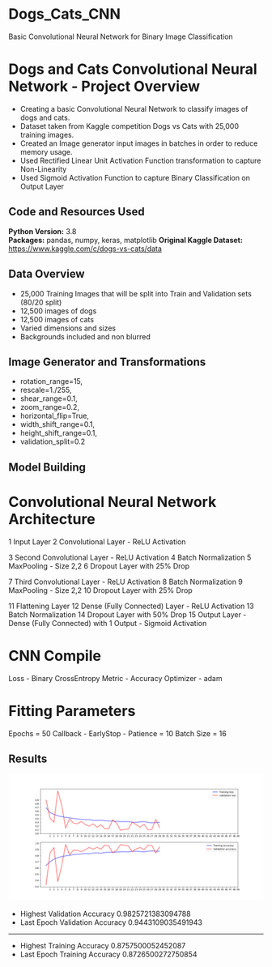 # Dogs_Cats_CNN
Basic Convolutional Neural Network for Binary Image Classification

# Dogs and Cats Convolutional Neural Network - Project Overview 
* Creating a basic Convolutional Neural Network to classify images of dogs and cats.
* Dataset taken from Kaggle competition Dogs vs Cats with 25,000 training images.
* Created an Image generator input images in batches in order to reduce memory usage.
* Used Rectified Linear Unit Activation Function transformation to capture Non-Linearity 
* Used Sigmoid Activation Function to capture Binary Classification on Output Layer
 

## Code and Resources Used 
**Python Version:** 3.8  
**Packages:** pandas, numpy, keras, matplotlib
**Original Kaggle Dataset:** https://www.kaggle.com/c/dogs-vs-cats/data

## Data Overview
* 25,000 Training Images that will be split into Train and Validation sets (80/20 split)
* 12,500 images of dogs
* 12,500 images of cats
* Varied dimensions and sizes
* Backgrounds included and non blurred

## Image Generator and Transformations

* rotation_range=15,
* rescale=1./255,
* shear_range=0.1,
* zoom_range=0.2,
* horizontal_flip=True,
* width_shift_range=0.1,
* height_shift_range=0.1,
* validation_split=0.2


## Model Building 
# Convolutional Neural Network Architecture
1 Input Layer
2 Convolutional Layer - ReLU Activation

3 Second Convolutional Layer - ReLU Activation
4 Batch Normalization
5 MaxPooling - Size 2,2
6 Dropout Layer with 25% Drop

7 Third Convolutional Layer - ReLU Activation
8 Batch Normalization
9 MaxPooling - Size 2,2
10 Dropout Layer with 25% Drop

11 Flattening Layer
12 Dense (Fully Connected) Layer - ReLU Activation
13 Batch Normalization
14 Dropout Layer with 50% Drop
15 Output Layer - Dense (Fully Connected) with 1 Output - Sigmoid Activation 

# CNN Compile
Loss - Binary CrossEntropy
Metric - Accuracy
Optimizer - adam

# Fitting Parameters
Epochs = 50
Callback - EarlyStop - Patience = 10
Batch Size = 16

## Results
![alt text](https://github.com/kevin7303/Deep-Learning---Dogs_Cats/blob/master/Accuracy%20Graph.png "Loss and Accuracy - Train vs Validation")


* Highest Validation Accuracy  0.9825721383094788
* Last Epoch Validation Accuracy  0.9443109035491943
__________________________________________________________
* Highest Training Accuracy  0.8757500052452087
* Last Epoch Training Accuracy  0.8726500272750854
